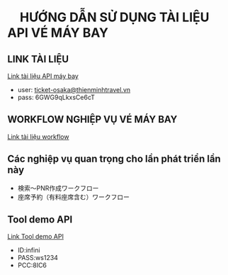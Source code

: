 # 　HƯỚNG DẪN SỬ DỤNG TÀI LIỆU API VÉ MÁY BAY

## LINK TÀI LIỆU

[Link tài liệu API máy bay](https://developer.infini-hostlink.com/topics_detail7/infini_bargain_finder_max/specification)

+ user: ticket-osaka@thienminhtravel.vn
+ pass: 6GWG9qLkxsCe6cT

## WORKFLOW NGHIỆP VỤ VÉ MÁY BAY

[Link tài liệu workflow](https://developer.infini-hostlink.com/topics_detail7/infini_hostlink_advancesoap/workflow)

## Các nghiệp vụ quan trọng cho lần phát triển lần này

+ 検索～PNR作成ワークフロー
+ 座席予約（有料座席含む）ワークフロー

## Tool demo API

[Link Tool demo API](https://dev.infini-api.com/1fapi/bfm.php#top)

+ ID:infini
+ PASS:ws1234
+ PCC:8IC6
